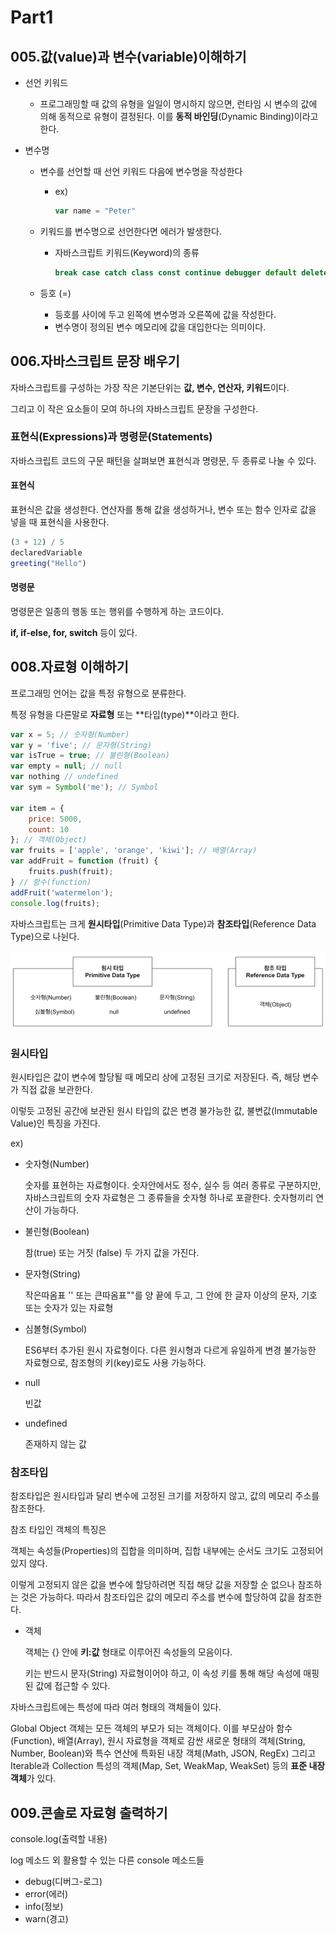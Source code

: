 # Part1
## 005.값(value)과 변수(variable)이해하기

* 선언 키워드

  * 프로그래밍할 때 값의 유형을 일일이 명시하지 않으면, 런타임 시 변수의 값에 의해 동적으로 유형이 결정된다. 이를 **동적 바인딩**(Dynamic Binding)이라고 한다.

* 변수명

  * 변수를 선언할 때 선언 키워드 다음에 변수명을 작성한다

    * ex)

      ```javascript
      var name = "Peter"
      ```

  * 키워드를 변수명으로 선언한다면 에러가 발생한다.

    * 자바스크립트 키워드(Keyword)의 종류

      ```javascript
      break case catch class const continue debugger default delete do else export extends finally for function if import in instanceof let new return super switch this throw try typeof var void while with yield
      ```

      

  * 등호 (=)
    * 등호를 사이에 두고 왼쪽에 변수명과 오른쪽에 값을 작성한다.
    * 변수명이 정의된 변수 메모리에 값을 대입한다는 의미이다.



## 006.자바스크립트 문장 배우기

자바스크립트를 구성하는 가장 작은 기본단위는 **값, 변수, 연산자, 키워드**이다.

그리고 이 작은 요소들이 모여 하나의 자바스크립트 문장을 구성한다.

### 표현식(Expressions)과 명령문(Statements)

자바스크립트 코드의 구문 패턴을 살펴보면 표현식과 명령문, 두 종류로 나눌 수 있다.

#### 표현식

표현식은 값을 생성한다. 연산자를 통해 값을 생성하거나, 변수 또는 함수 인자로 값을 넣을 때 표현식을 사용한다.

```javascript
(3 + 12) / 5
declaredVariable
greeting("Hello")
```

#### 명령문

명령문은 일종의 행동 또는 행위를 수행하게 하는 코드이다.

**if, if-else, for, switch** 등이 있다.



## 008.자료형 이해하기

프로그래밍 언어는 값을 특정 유형으로 분류한다.

특정 유형을 다른말로 **자료형** 또는 **타입(type)**이라고 한다.

```javascript
var x = 5; // 숫자형(Number)
var y = 'five'; // 문자형(String)
var isTrue = true; // 불린형(Boolean)
var empty = null; // null
var nothing // undefined
var sym = Symbol('me'); // Symbol

var item = {
	price: 5000,
	count: 10
}; // 객체(Object)
var fruits = ['apple', 'orange', 'kiwi']; // 배열(Array)
var addFruit = function (fruit) {
	fruits.push(fruit);
} // 함수(function)
addFruit('watermelon');
console.log(fruits);
```

자바스크립트는 크게 **원시타입**(Primitive Data Type)과 **참조타입**(Reference Data Type)으로 나뉜다.

![image-20211120175135402](README.assets/image-20211120175135402.png)

### 원시타입

원시타입은 값이 변수에 할당될 때 메모리 상에 고정된 크기로 저장된다. 즉, 해당 변수가 직접 값을 보관한다.

이렇듯 고정된 공간에 보관된 원시 타입의 값은 변경 불가능한 값, 불변값(Immutable Value)인 특징을 가진다.

ex)

* 숫자형(Number)

  숫자를 표현하는 자료형이다. 숫자안에서도 정수, 실수 등 여러 종류로 구분하지만, 자바스크립트의 숫자 자료형은 그 종류들을 숫자형 하나로 포괄한다. 숫자형끼리 연산이 가능하다.

* 불린형(Boolean)

  참(true) 또는 거짓 (false) 두 가지 값을 가진다.

* 문자형(String)

  작은따옴표 '' 또는 큰따옴표""를 양 끝에 두고, 그 안에 한 글자 이상의 문자, 기호 또는 숫자가 있는 자료형

* 심볼형(Symbol)

  ES6부터 추가된 원시 자료형이다. 다른 원시형과 다르게 유일하게 변경 불가능한 자료형으로, 참조형의 키(key)로도 사용 가능하다.

* null

  빈값

* undefined

  존재하지 않는 값

### 참조타입

참조타입은 원시타입과 달리 변수에 고정된 크기를 저장하지 않고, 값의 메모리 주소를 참조한다.

참조 타입인 객체의 특징은

객체는 속성들(Properties)의 집합을 의미하며, 집합 내부에는 순서도 크기도 고정되어있지 않다.

이렇게 고정되지 않은 값을 변수에 할당하려면 직접 해당 값을 저장할 순 없으나 참조하는 것은 가능하다. 따라서 참조타입은 값의 메모리 주소를 변수에 할당하여 값을 참조한다.

* 객체

  객체는 {} 안에 **키:값** 형태로 이루어진 속성들의 모음이다.

  키는 반드시 문자(String) 자료형이어야 하고, 이 속성 키를 통해 해당 속성에 매핑된 값에 접근할 수 있다.

자바스크립트에는 특성에 따라 여러 형태의 객체들이 있다.

Global Object 객체는 모든 객체의 부모가 되는 객체이다. 이를 부모삼아 함수(Function), 배열(Array), 원시 자료형을 객체로 감싼 새로운 형태의 객체(String, Number, Boolean)와 특수 연산에 특화된 내장 객체(Math, JSON, RegEx) 그리고 Iterable과 Collection 특성의 객체(Map, Set, WeakMap, WeakSet) 등의 **표준 내장 객체**가 있다.

## 009.콘솔로 자료형 출력하기

console.log(출력할 내용)

log 메소드 외 활용할 수 있는 다른 console 메소드들

* debug(디버그-로그)
* error(에러)
* info(정보)
* warn(경고)

